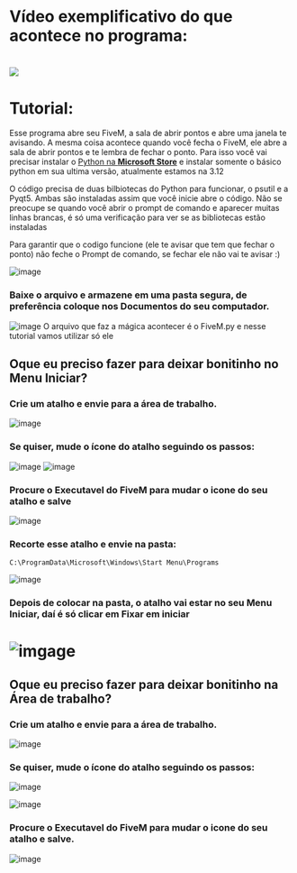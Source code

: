 # Vídeo exemplificativo do que acontece no programa:
[![](https://imgur.com/CS4cPKV.png)](https://streamable.com/ydpx4x)
=
# Tutorial:
Esse programa abre seu FiveM, a sala de abrir pontos e abre uma janela te avisando. A mesma coisa acontece quando você fecha o FiveM, ele abre a sala de abrir pontos e te lembra de fechar o ponto.
Para isso você vai precisar instalar o [Python na **Microsoft Store**](https://www.microsoft.com/store/productId/9NCVDN91XZQP?ocid=pdpshare) e instalar somente o básico python em sua ultima versão, atualmente estamos na 3.12

O código precisa de duas bilbiotecas do Python para funcionar, o psutil e a Pyqt5. Ambas são instaladas assim que você inicie abre o código. Não se preocupe se quando você abrir o prompt de comando e aparecer muitas linhas brancas, é só uma verificação para ver se as bibliotecas estão instaladas

Para garantir que o codigo funcione (ele te avisar que tem que fechar o ponto) não feche o Prompt de comando, se fechar ele não vai te avisar :)

![image](https://i.imgur.com/I6bc1Ql.png)

### Baixe o arquivo e armazene em uma pasta segura, de preferência coloque nos Documentos do seu computador.
![image](https://i.imgur.com/os1FgSy.png)
O arquivo que faz a mágica acontecer é o FiveM.py e nesse tutorial vamos utilizar só ele 

## Oque eu preciso fazer para deixar bonitinho no **Menu Iniciar**?

### Crie um atalho e envie para a área de trabalho.

![image](https://i.imgur.com/1SRbsqI.png)
### Se quiser, mude o ícone do atalho seguindo os passos:

![image](https://i.imgur.com/BQPdkJQ.png)
![image](https://i.imgur.com/uvKxD1Z.png)
### Procure o Executavel do FiveM para mudar o icone do seu atalho e salve
![image](https://i.imgur.com/0cE4DCU.png)

### Recorte esse atalho e envie na pasta:
```
C:\ProgramData\Microsoft\Windows\Start Menu\Programs
```
![image](https://i.imgur.com/aXSXg2w.png)
### Depois de colocar na pasta, o atalho vai estar no seu **Menu Iniciar**, daí é só clicar em Fixar em iniciar
![imgage](https://i.imgur.com/NKf2xq5.png)
=
## Oque eu preciso fazer para deixar bonitinho na **Área de trabalho**?

### Crie um atalho e envie para a área de trabalho.
![image](https://i.imgur.com/1SRbsqI.png)

### Se quiser, mude o ícone do atalho seguindo os passos:

![image](https://i.imgur.com/BQPdkJQ.png)

![image](https://i.imgur.com/uvKxD1Z.png)

### Procure o Executavel do FiveM para mudar o icone do seu atalho e salve.

![image](https://i.imgur.com/0cE4DCU.png)
